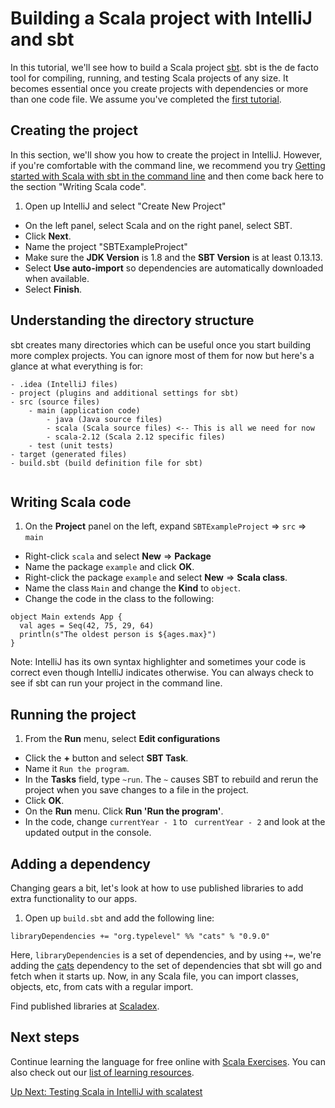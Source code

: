 # Building a Scala project with IntelliJ and sbt

In this tutorial, we'll see how to build a Scala project [sbt](http://www.scala-sbt.org/0.13/docs/index.html). sbt is the
de facto tool for compiling, running, and testing Scala projects of any
size. It becomes essential once you create projects with dependencies
or more than one code file.
 We assume you've completed the
[first tutorial](https://thelasttutorial).

## Creating the project
In this section, we'll show you how to create the project in IntelliJ. However, if you're
comfortable with the command line, we recommend you try [Getting
started with Scala with sbt in the command line](https://link) and then come back
 here to the section "Writing Scala code".

1. Open up IntelliJ and select "Create New Project"
* On the left panel, select Scala and on the right panel, select SBT.
* Click **Next**.
* Name the project "SBTExampleProject"
* Make sure the **JDK Version** is 1.8 and the **SBT Version** is at least 0.13.13.
* Select **Use auto-import** so dependencies are automatically downloaded when available.
* Select **Finish**.

## Understanding the directory structure
sbt creates many directories which can be useful once you start building
more complex projects. You can ignore most of them for now
but here's a glance at what everything is for:
```
- .idea (IntelliJ files)
- project (plugins and additional settings for sbt)
- src (source files)
    - main (application code)
        - java (Java source files)
        - scala (Scala source files) <-- This is all we need for now
        - scala-2.12 (Scala 2.12 specific files)
    - test (unit tests)
- target (generated files)
- build.sbt (build definition file for sbt)


```


## Writing Scala code
1. On the **Project** panel on the left, expand `SBTExampleProject` => `src`
=> `main`
* Right-click `scala` and select **New** => **Package**
* Name the package `example` and click **OK**.
* Right-click the package `example` and select **New** => **Scala class**.
* Name the class `Main` and change the **Kind** to `object`.
* Change the code in the class to the following:
```
object Main extends App {
  val ages = Seq(42, 75, 29, 64)
  println(s"The oldest person is ${ages.max}")
}
```

Note: IntelliJ has its own syntax highlighter and sometimes your code is
correct even though IntelliJ indicates otherwise. You can always check
to see if sbt can run your project in the command line.

## Running the project
1. From the **Run** menu, select **Edit configurations**
* Click the **+** button and select **SBT Task**.
* Name it `Run the program`.
* In the **Tasks** field, type `~run`. The `~` causes SBT to rebuild and rerun the project
when you save changes to a file in the project.
* Click **OK**.
* On the **Run** menu. Click **Run 'Run the program'**.
* In the code, change `currentYear - 1` to ` currentYear - 2` 
and look at the updated output in the console.

## Adding a dependency
Changing gears a bit, let's look at how to use published libraries to add
extra functionality to our apps.
1. Open up `build.sbt` and add the following line:
```
libraryDependencies += "org.typelevel" %% "cats" % "0.9.0"

```
Here, `libraryDependencies` is a set of dependencies, and by using `+=`,
we're adding the [cats](http://typelevel.org/cats/) dependency to the set of dependencies that sbt will go
and fetch when it starts up. Now, in any Scala file, you can import classes,
objects, etc, from cats with a regular import.

Find published libraries at [Scaladex](https://index.scala-lang.org/).

## Next steps
Continue learning the language for free online with
 [Scala Exercises](http://www.scala-exercises.org).
You can also check out our [list of learning resources](http://scala-lang.org/documentation/).

[Up Next: Testing Scala in IntelliJ with scalatest](https://linktotut)